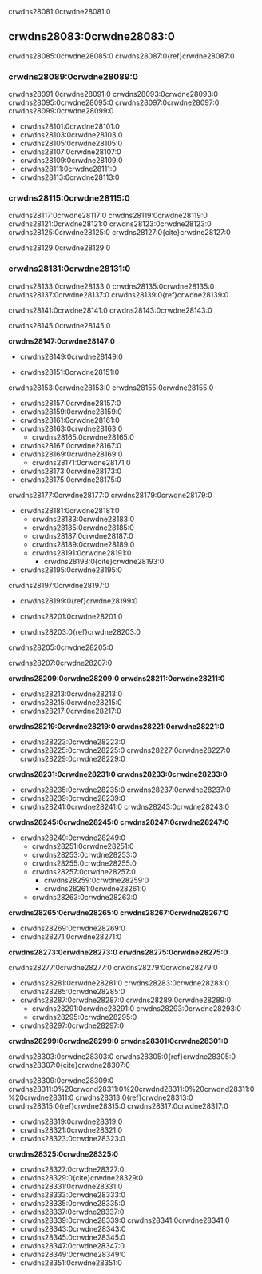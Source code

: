 crwdns28081:0crwdne28081:0

## crwdns28083:0crwdne28083:0
crwdns28085:0crwdne28085:0 crwdns28087:0{ref}crwdne28087:0

### crwdns28089:0crwdne28089:0

crwdns28091:0crwdne28091:0 crwdns28093:0crwdne28093:0 crwdns28095:0crwdne28095:0 crwdns28097:0crwdne28097:0 crwdns28099:0crwdne28099:0
* crwdns28101:0crwdne28101:0
* crwdns28103:0crwdne28103:0
* crwdns28105:0crwdne28105:0
* crwdns28107:0crwdne28107:0
* crwdns28109:0crwdne28109:0
* crwdns28111:0crwdne28111:0
* crwdns28113:0crwdne28113:0

### crwdns28115:0crwdne28115:0
crwdns28117:0crwdne28117:0 crwdns28119:0crwdne28119:0 crwdns28121:0crwdne28121:0 crwdns28123:0crwdne28123:0 crwdns28125:0crwdne28125:0 crwdns28127:0{cite}crwdne28127:0


crwdns28129:0crwdne28129:0

### crwdns28131:0crwdne28131:0

crwdns28133:0crwdne28133:0 crwdns28135:0crwdne28135:0 crwdns28137:0crwdne28137:0 crwdns28139:0{ref}crwdne28139:0

crwdns28141:0crwdne28141:0 crwdns28143:0crwdne28143:0

crwdns28145:0crwdne28145:0

**crwdns28147:0crwdne28147:0**

* crwdns28149:0crwdne28149:0

* crwdns28151:0crwdne28151:0

crwdns28153:0crwdne28153:0 crwdns28155:0crwdne28155:0
* crwdns28157:0crwdne28157:0
* crwdns28159:0crwdne28159:0
* crwdns28161:0crwdne28161:0
* crwdns28163:0crwdne28163:0
   * crwdns28165:0crwdne28165:0
* crwdns28167:0crwdne28167:0
* crwdns28169:0crwdne28169:0
    * crwdns28171:0crwdne28171:0
* crwdns28173:0crwdne28173:0
* crwdns28175:0crwdne28175:0

crwdns28177:0crwdne28177:0 crwdns28179:0crwdne28179:0
* crwdns28181:0crwdne28181:0
    * crwdns28183:0crwdne28183:0
    * crwdns28185:0crwdne28185:0
    * crwdns28187:0crwdne28187:0
    * crwdns28189:0crwdne28189:0
    * crwdns28191:0crwdne28191:0
       * crwdns28193:0{cite}crwdne28193:0
* crwdns28195:0crwdne28195:0

crwdns28197:0crwdne28197:0

* crwdns28199:0{ref}crwdne28199:0

* crwdns28201:0crwdne28201:0

* crwdns28203:0{ref}crwdne28203:0


crwdns28205:0crwdne28205:0

crwdns28207:0crwdne28207:0

**crwdns28209:0crwdne28209:0 crwdns28211:0crwdne28211:0**

* crwdns28213:0crwdne28213:0
* crwdns28215:0crwdne28215:0
* crwdns28217:0crwdne28217:0

**crwdns28219:0crwdne28219:0 crwdns28221:0crwdne28221:0**
* crwdns28223:0crwdne28223:0
* crwdns28225:0crwdne28225:0 crwdns28227:0crwdne28227:0 crwdns28229:0crwdne28229:0

**crwdns28231:0crwdne28231:0 crwdns28233:0crwdne28233:0**
* crwdns28235:0crwdne28235:0 crwdns28237:0crwdne28237:0
* crwdns28239:0crwdne28239:0
* crwdns28241:0crwdne28241:0 crwdns28243:0crwdne28243:0

**crwdns28245:0crwdne28245:0 crwdns28247:0crwdne28247:0**
* crwdns28249:0crwdne28249:0
    * crwdns28251:0crwdne28251:0
    * crwdns28253:0crwdne28253:0
    * crwdns28255:0crwdne28255:0
    * crwdns28257:0crwdne28257:0
      * crwdns28259:0crwdne28259:0
      * crwdns28261:0crwdne28261:0
    * crwdns28263:0crwdne28263:0

**crwdns28265:0crwdne28265:0 crwdns28267:0crwdne28267:0**
* crwdns28269:0crwdne28269:0
* crwdns28271:0crwdne28271:0


**crwdns28273:0crwdne28273:0 crwdns28275:0crwdne28275:0**

crwdns28277:0crwdne28277:0 crwdns28279:0crwdne28279:0
* crwdns28281:0crwdne28281:0 crwdns28283:0crwdne28283:0 crwdns28285:0crwdne28285:0
* crwdns28287:0crwdne28287:0 crwdns28289:0crwdne28289:0
  * crwdns28291:0crwdne28291:0 crwdns28293:0crwdne28293:0
   * crwdns28295:0crwdne28295:0
* crwdns28297:0crwdne28297:0

**crwdns28299:0crwdne28299:0 crwdns28301:0crwdne28301:0**

crwdns28303:0crwdne28303:0 crwdns28305:0{ref}crwdne28305:0 crwdns28307:0{cite}crwdne28307:0

crwdns28309:0crwdne28309:0 crwdns28311:0%20crwdnd28311:0%20crwdnd28311:0%20crwdnd28311:0%20crwdne28311:0 crwdns28313:0{ref}crwdne28313:0 crwdns28315:0{ref}crwdne28315:0 crwdns28317:0crwdne28317:0
  * crwdns28319:0crwdne28319:0
  * crwdns28321:0crwdne28321:0
  * crwdns28323:0crwdne28323:0

**crwdns28325:0crwdne28325:0**
* crwdns28327:0crwdne28327:0
* crwdns28329:0{cite}crwdne28329:0
* crwdns28331:0crwdne28331:0
* crwdns28333:0crwdne28333:0
* crwdns28335:0crwdne28335:0
* crwdns28337:0crwdne28337:0
* crwdns28339:0crwdne28339:0 crwdns28341:0crwdne28341:0
* crwdns28343:0crwdne28343:0
* crwdns28345:0crwdne28345:0
* crwdns28347:0crwdne28347:0
* crwdns28349:0crwdne28349:0
* crwdns28351:0crwdne28351:0

